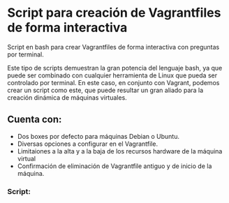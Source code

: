 # Script para creación de Vagrantfiles de forma interactiva
<p>Script en bash para crear Vagrantfiles de forma interactiva con preguntas por terminal.</p>
<p>Este tipo de scripts demuestran la gran potencia del lenguaje bash, ya que puede ser combinado con cualquier herramienta de Linux que pueda ser controlado por terminal.
En este caso, en conjunto con Vagrant, podemos crear un script como este, que puede resultar un gran aliado para la creación dinámica de máquinas virtuales.</p>
<h2>Cuenta con:</h2>
<ul>
  <li>Dos boxes por defecto para máquinas Debian o Ubuntu.</li>
  <li>Diversas opciones a configurar en el Vagrantfile.</li>
  <li>Limitaiones a la alta y a la baja de los recursos hardware de la máquina virtual</li>
  <li>Confirmación de eliminación de Vagrantfile antiguo y de inicio de la máquina.</li>
</ul>

<h3>Script:</h3>


